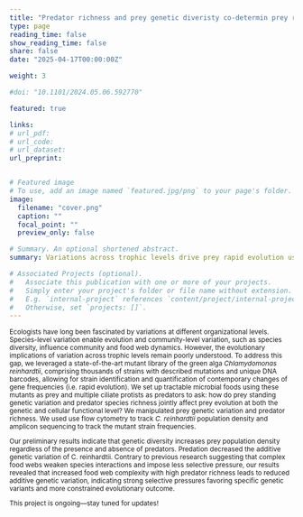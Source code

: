 ```yaml
---
title: "Predator richness and prey genetic diveristy co-determin prey rapid evolution"
type: page
reading_time: false 
show_reading_time: false 
share: false
date: "2025-04-17T00:00:00Z"

weight: 3

#doi: "10.1101/2024.05.06.592770"

featured: true

links:
# url_pdf: 
# url_code: 
# url_dataset: 
url_preprint: 


# Featured image
# To use, add an image named `featured.jpg/png` to your page's folder. 
image:
  filename: "cover.png" 
  caption: ""
  focal_point: ""
  preview_only: false

# Summary. An optional shortened abstract.
summary: Variations across trophic levels drive prey rapid evolution using _Chlamydomonas reinhardtii_ mutant library.

# Associated Projects (optional).
#   Associate this publication with one or more of your projects.
#   Simply enter your project's folder or file name without extension.
#   E.g. `internal-project` references `content/project/internal-project/index.md`.
#   Otherwise, set `projects: []`.
---
```


<span style="font-size: smaller;">

Ecologists have long been fascinated by variations at different organizational levels. Species-level variation enable evolution and community-level variation, such as species diversity, influence community and food web dynamics. However, the evolutionary implications of variation across trophic levels remain poorly understood. To address this gap, we leveraged a state-of-the-art mutant library of the green alga _Chlamydomonas reinhardtii_, comprising thousands of strains with described mutations and unique DNA barcodes, allowing for strain identification and quantification of contemporary changes of gene frequencies (i.e. rapid evolution). We set up tractable microbial foods using these mutants as prey and multiple ciliate protists as predators to ask: how do prey standing genetic variation and predator species richness jointly affect prey evolution at both the genetic and cellular functional level? We manipulated prey genetic variation and predator richness. We used use flow cytometry to track _C. reinhardtii_ population density and amplicon sequencing to track the mutant strain frequencies.

Our preliminary results indicate that genetic diversity increases prey population density regardless of the presence and absence of predators. Predation decreased the additive genetic variation of C. reinhardtii. Contrary to previous research suggesting that complex food webs weaken species interactions and impose less selective pressure, our results revealed that increased food web complexity with high predator richness leads to reduced additive genetic variation, indicating strong selective pressures favoring specific genetic variants and more constrained evolutionary outcome.

This project is ongoing—stay tuned for updates!
<span>

